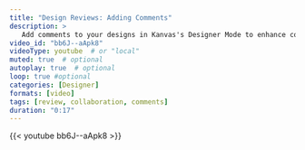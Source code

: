 ```yaml
---
title: "Design Reviews: Adding Comments"
description: >
   Add comments to your designs in Kanvas's Designer Mode to enhance collaboration and streamline design reviews.
video_id: "bb6J--aApk8"
videoType: youtube  # or "local"
muted: true  # optional
autoplay: true  # optional
loop: true #optional
categories: [Designer]
formats: [video]
tags: [review, collaboration, comments]
duration: "0:17"
---
```


{{< youtube bb6J--aApk8 >}}